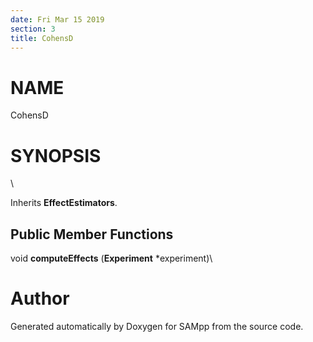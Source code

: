 ```yaml
---
date: Fri Mar 15 2019
section: 3
title: CohensD
---
```


NAME
====

CohensD

SYNOPSIS
========

\

Inherits **EffectEstimators**.

Public Member Functions
-----------------------

void **computeEffects** (**Experiment** \*experiment)\

Author
======

Generated automatically by Doxygen for SAMpp from the source code.

